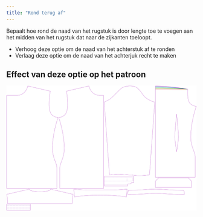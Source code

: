 ```yaml
---
title: "Rond terug af"
---
```


Bepaalt hoe rond de naad van het rugstuk is door lengte toe te voegen aan het midden van het rugstuk dat naar de zijkanten toeloopt.

- Verhoog deze optie om de naad van het achterstuk af te ronden
- Verlaag deze optie om de naad van het achterjuk recht te maken

## Effect van deze optie op het patroon

![Deze afbeelding toont het effect van deze optie door meerdere varianten die een andere waarde hebben voor deze optie te vervangen](simon_roundback_sample.svg "Effect van deze optie op het patroon")
